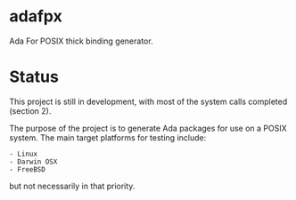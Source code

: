 adafpx
======

Ada For POSIX thick binding generator.

Status
======

This project is still in development, with most of the system
calls completed (section 2).

The purpose of the project is to generate Ada packages for
use on a POSIX system. The main target platforms for testing
include:

	- Linux
	- Darwin OSX
	- FreeBSD

but not necessarily in that priority.

